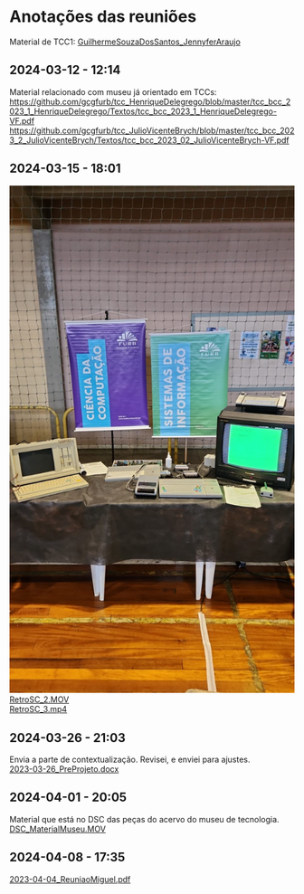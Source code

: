 # Anotações das reuniões  

Material de TCC1: [GuilhermeSouzaDosSantos_JennyferAraujo](GuilhermeSouzaDosSantos_JennyferAraujo)  

## 2024-03-12 - 12:14

Material relacionado com museu já orientado em TCCs:
<https://github.com/gcgfurb/tcc_HenriqueDelegrego/blob/master/tcc_bcc_2023_1_HenriqueDelegrego/Textos/tcc_bcc_2023_1_HenriqueDelegrego-VF.pdf>  
<https://github.com/gcgfurb/tcc_JulioVicenteBrych/blob/master/tcc_bcc_2023_2_JulioVicenteBrych/Textos/tcc_bcc_2023_02_JulioVicenteBrych-VF.pdf>  

## 2024-03-15 - 18:01

![RetroSC_1.jpg](RetroSC_1.jpg)  
[RetroSC_2.MOV](RetroSC_2.MOV)  
[RetroSC_3.mp4](RetroSC_3.mp4)  

## 2024-03-26 - 21:03

Envia a parte de contextualização. Revisei, e enviei para ajustes.  
[2023-03-26_PreProjeto.docx](2023-03-26_PreProjeto.docx)  

## 2024-04-01 - 20:05

Material que está no DSC das peças do acervo do museu de tecnologia.  
[DSC_MaterialMuseu.MOV](DSC_MaterialMuseu.MOV)  

## 2024-04-08 - 17:35

[2023-04-04_ReuniaoMiguel.pdf](2023-04-04_ReuniaoMiguel.pdf)  
